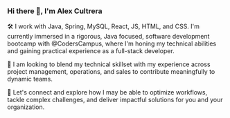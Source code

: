 ### Hi there 👋, I'm Alex Cultrera


🛠️ I work with Java, Spring, MySQL, React, JS, HTML, and CSS. I'm currently immersed in a rigorous, Java focused, software development bootcamp with @CodersCampus, where I'm honing my technical abilities and gaining practical experience as a full-stack developer. 

🔭 I am looking to blend my technical skillset with my experience across project management, operations, and sales to contribute meaningfully to dynamic teams. 

🤝 Let's connect and explore how I may be able to optimize workflows, tackle complex challenges, and deliver impactful solutions for you and your organization.



<!--
**Alex-Cultrera/Alex-Cultrera** is a ✨ _special_ ✨ repository because its `README.md` (this file) appears on your GitHub profile.

Here are some ideas to get you started:

- 🔭 I’m currently working on ...
- 🌱 I’m currently learning ...
- 👯 I’m looking to collaborate on ...
- 🤔 I’m looking for help with ...
- 💬 Ask me about ...
- 📫 How to reach me: ...
- 😄 Pronouns: ...
- ⚡ Fun fact: ...
-->
